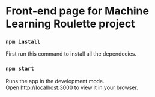 # Front-end page for Machine Learning Roulette project

### `npm install`

First run this command to install all the dependecies.

### `npm start`

Runs the app in the development mode.\
Open [http://localhost:3000](http://localhost:3000) to view it in your browser.
